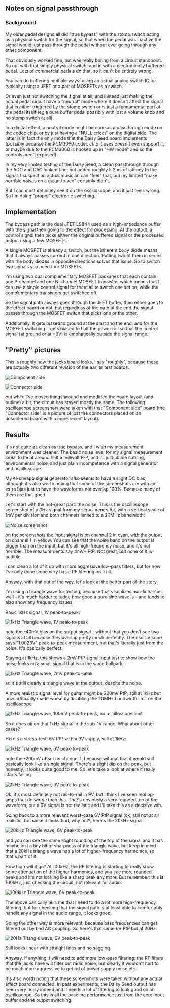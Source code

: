 ## Notes on signal passthrough

### Background

My older pedal designs all did "true bypass" with the stomp switch
acting as a physical switch for the signal, so that when the pedal was
inactive the signal would just pass through the pedal without ever going
through any other component.

That obviously worked fine, but was really boring from a circuit
standpoint.  So out with that simply physical switch, and in with a
electronically buffered pedal.  Lots of commercial pedals do that, so it
can't be entirely wrong.

You can do buffering multiple ways: using an actual analog switch IC, or
typically using a JFET or a pair of MOSFETs as a switch.

Or even just not switching the signal at all, and instead just making
the actual pedal circuit have a "neutral" mode where it doesn't affect
the signal that is either triggered by the stomp switch or is just a
fundamental part of the pedal itself (eg a pure buffer pedal possibly
with just a volume knob and no stomp switch at all).

In a digital effect, a neutral mode might be done as a passthrough mode
on the codec chip, or by just having a "NULL effect" on the digital
side.  The latter is in fact the only mode that the Daisy Seed board
implements (possibly because the PCM3060 codec chip it uses doesn't even
support it, or maybe due to the PCM3060 is hooked up in "HW mode" and so
the controls aren't exposed).

In my very limited testing of the Daisy Seed, a clean passthrough
through the ADC and DAC looked fine, but added roughly 5.2ms of latency
to the signal.  I suspect an actual musician can "feel" that, but my
limited "make horrible noises on a guitar to see" certainly didn't.

But I can most definitely see it on the oscilloscope, and it just feels
wrong.  So I'm doing "proper" electronic switching.

## Implementation

The bypass path is the dual JFET LS844 used as a high-impedance buffer,
with the signal then going to the effect for processing.  At the output,
a control signal then picks either the original buffered signal or the
processed output using a few MOSFETs.

A single MOSFET is already a switch, but the inherent body diode means
that it always passes current in one direction.  Putting two of them in
series with the body diodes in opposite directions solves that issue.
So to switch two signals you need four MOSFETs.

I'm using two dual complementary MOSFET packages that each contain one
P-channel and one N-channel MOSFET transistor, which means that I can
use a single control signal for them all to switch one set on, while the
complementary transistors get switched off.

So the signal path always goes through the JFET buffer, then either goes
to the effect board or not, but regardless of the path at the end the
signal passes through the MOSFET switch that picks one or the other.

Additionally, it gets biased to ground at the start and the end, and for
the MOSFET switching it gets biased to half the power rail so that the
control signal (at ground or at +9V) is emphatically outside the signal
range.

## "Pretty" pictures

This is roughly how the jacks board looks.  I say "roughly", because
these are actually two different revision of the earlier test boards:

![Component side](Component-side.jpg)

![Connector side](Connector-side.jpg)

but while I've moved things around and modified the board layout (and
outline) a bit, the circuit has stayed mostly the same.  The following
oscilloscope screenshots were taken with that "Component side" board
(the "Connector side" is a picture of just the connectors placed on an
unsoldered board with a more recent layout).

## Results

It's not quite as clean as true bypass, and I wish my measurement
environment was cleaner.  The basic noise level for my signal
measurement looks to be at around half a millivolt P-P, and I'll just
blame cabling, environmental noise, and just plain incompetence with a
signal generator and oscilloscope.

My el-cheapo signal generator also seems to have a slight DC bias,
although it's also worth noting that some of the screenshots are with an
extra bias just to have the waveforms not overlap 100%.  Because many of
them are that good.

Let's start with the not-great part: the noise.  This is the
oscilloscope screenshot of a 0Hz signal from my signal generator, with a
vertical scale of 1mV per division and both channels limited to a 20MHz
bandwidth:

![Noise screenshot](Noise.png)

on the screenshots the input signal is on channel 2 in cyan, with the
output on channel 1 in yellow.  You can see that the noise band on the
output is bigger than on the input, but it's all high-frequency noise,
and it's not horrible.  The measurements say 4mV+ PtP.  Not great, but
none of it is audible.

I can clean a lot of it up with more aggressive low-pass filters, but
for now I've only done some very basic RF filtering on it all.

Anyway, with that out of the way, let's look at the better part of the
story.

I'm using a triangle wave for testing, because that visualizes
non-linearities well - it's much harder to judge how good a pure sine
wave is - and tends to also show any frequency issues.

Basic 1kHz signal, 1V peak-to-peak:

![1kHz Triangle wave, 1V peak-to-peak](Triangle-1kHz-1Vpp.png)

note the -40mV bias on the output signal - without that you don't see
two signals at all because they overlap pretty much perfectly.  The
oscilloscope says "1.0023V" peak-to-peak measurement, but that's
literally just from the noise.  It's basically perfect.

Staying at 1kHz, this shows a 2mV PtP signal input just to show how the
noise looks on a small signal that is in the same ballpark:

![1kHz Triangle wave, 2mV peak-to-peak](Triangle-1kHz-2mVpp.png)

so it's still clearly a triangle wave at the output, despite the noise.

A more realistic signal level for guitar might be 200mV PtP, still at
1kHz but now artificially made worse by disabling the 20MHz bandwidth
limit on the oscilloscope:

![1kHz Triangle wave, 100mV peak-to-peak, no oscilloscope limit](Triangle-1kHz-200mVpp.png)

So it does ok on that 1kHz signal in the sub-1V range. What about other cases?

Here's a stress-test: 6V PtP with a 9V supply, still at 1kHz:

![1kHz Triangle wave, 6V peak-to-peak](Triangle-1kHz-6Vpp.png)

note the -200mV offset on channel 1, because without that it would still
basically look like a single signal.  There's a slight dip on the peak,
but honestly, it looks quite good to me.  So let's take a look at where
it really starts failing.

![1kHz Triangle wave, 9V peak-to-peak](Triangle-1kHz-9Vpp.png)

Ok, it's most definitely not rail-to-rail in 9V, but I think I've seen
real op-amps that do worse than this.  That's obviously a very rounded
top of the waveform, but a 9V signal is not realistic and I'll take this
as a decisive win.

Going back to a more relevant worst-case 6V PtP signal (ok, still not at
all realistic, but since it looks find, why not?, here's the 20kHz
signal:

![20kHz Triangle wave, 6V peak-to-peak](Triangle-20kHz-6Vpp.png)

and you can see the same slight rounding of the top of the signal and it
has maybe lost a tiny bit of sharpness of the triangle wave, but keep in
mind that a 20kHz triangle wave has a lot of higher-frequency harmonics,
so that's part of it.

How high will it go? At 100kHz, the RF filtering is starting to really
show some attenuation of the higher harmonics, and you see more rounded
peaks and it's not looking like a sharp peak any more.  But remember:
this is 100kHz, just checking the circuit, not relevant for audio:

![100kHz Triangle wave, 6V peak-to-peak](Triangle-100kHz-6Vpp.png)

The above basically tells me that I need to do a lot more high-frequency
filtering, but for checking that the signal path is at least able to
comfortably handle any signal in the audio range, it looks good.

Going the other way is more relevant, because bass frequencies can get
filtered out by bad AC coupling.  So here's that same 6V PtP but at
20Hz:

![20Hz Triangle wave, 6V peak-to-peak](Triangle-20Hz-6Vpp.png)

Still looks linear with straight lines and no sagging.

Anyway, if anything, I will need to add more low-pass filtering: the RF
filters that the jacks have will filter out radio noise, but clearly it
wouldn't hurt to be much more aggressive to get rid of power supply
noise etc.

It's also worth noting that these screenshots were taken without any
actual effect board connected.  In past experiments, the Daisy Seed
output has been very noisy indeed and it needs a lot of filtering to
look good on an oscilloscope.  So this is all the baseline performance
just from the core input buffer and the output switching.

